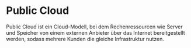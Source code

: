 # Public Cloud

Public Cloud ist ein Cloud-Modell, bei dem Rechenressourcen wie Server und Speicher von einem externen Anbieter über das Internet bereitgestellt werden, sodass mehrere Kunden die gleiche Infrastruktur nutzen.
